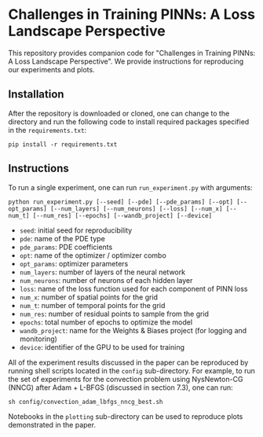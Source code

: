 # Challenges in Training PINNs: A Loss Landscape Perspective

This repository provides companion code for "Challenges in Training PINNs: A Loss Landscape Perspective". We provide instructions for reproducing our experiments and plots. 

## Installation

After the repository is downloaded or cloned, one can change to the directory and run the following code to install required packages specified in the `requirements.txt`: 

```
pip install -r requirements.txt
```

## Instructions

To run a single experiment, one can run `run_experiment.py` with arguments: 

```
python run_experiment.py [--seed] [--pde] [--pde_params] [--opt] [--opt_params] [--num_layers] [--num_neurons] [--loss] [--num_x] [--num_t] [--num_res] [--epochs] [--wandb_project] [--device]
```

- `seed`: initial seed for reproducibility
- `pde`: name of the PDE type
- `pde_params`: PDE coefficients
- `opt`: name of the optimizer / optimizer combo
- `opt_params`: optimizer parameters
- `num_layers`: number of layers of the neural network
- `num_neurons`: number of neurons of each hidden layer
- `loss`: name of the loss function used for each component of PINN loss
- `num_x`: number of spatial points for the grid
- `num_t`: number of temporal points for the grid
- `num_res`: number of residual points to sample from the grid
- `epochs`: total number of epochs to optimize the model
- `wandb_project`: name for the Weights & Biases project (for logging and monitoring)
- `device`: identifier of the GPU to be used for training

All of the experiment results discussed in the paper can be reproduced by running shell scripts located in the `config` sub-directory. For example, to run the set of experiments for the convection problem using NysNewton-CG (NNCG) after Adam + L-BFGS (discussed in section 7.3), one can run: 

```
sh config/convection_adam_lbfgs_nncg_best.sh
```

Notebooks in the `plotting` sub-directory can be used to reproduce plots demonstrated in the paper. 
